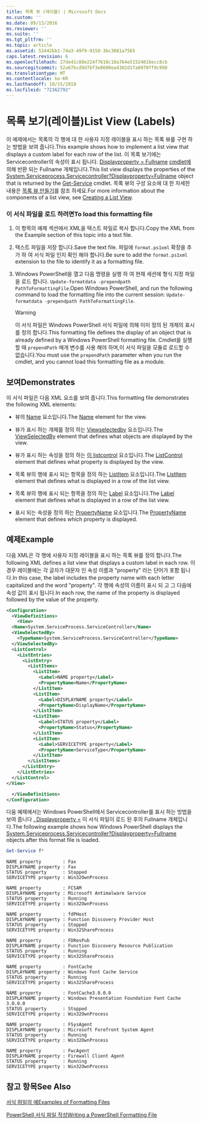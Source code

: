```yaml
---
title: 목록 뷰 (레이블) | Microsoft Docs
ms.custom: ''
ms.date: 09/13/2016
ms.reviewer: ''
ms.suite: ''
ms.tgt_pltfrm: ''
ms.topic: article
ms.assetid: 53442bb1-74a3-49f9-9150-3bc3081a7565
caps.latest.revision: 6
ms.openlocfilehash: 27de41c88e224f7610c10a764e51524016ecc8cb
ms.sourcegitcommit: 52a67bcd9d7bf3e8600ea4302d1fa8970ff9c998
ms.translationtype: MT
ms.contentlocale: ko-KR
ms.lasthandoff: 10/15/2019
ms.locfileid: "72362792"
---
```

# <a name="list-view-labels"></a><span data-ttu-id="9fc01-102">목록 보기(레이블)</span><span class="sxs-lookup"><span data-stu-id="9fc01-102">List View (Labels)</span></span>

<span data-ttu-id="9fc01-103">이 예제에서는 목록의 각 행에 대 한 사용자 지정 레이블을 표시 하는 목록 뷰를 구현 하는 방법을 보여 줍니다.</span><span class="sxs-lookup"><span data-stu-id="9fc01-103">This example shows how to implement a list view that displays a custom label for each row of the list.</span></span> <span data-ttu-id="9fc01-104">이 목록 보기에는 Servicecontroller의 속성이 표시 됩니다. [ Displayproperty = Fullname](/dotnet/api/System.ServiceProcess.ServiceController) [cmdlet에](/powershell/module/Microsoft.PowerShell.Management/Get-Service) 의해 반환 되는 Fullname 개체입니다.</span><span class="sxs-lookup"><span data-stu-id="9fc01-104">This list view displays the properties of the [System.Serviceprocess.Servicecontroller?Displayproperty=Fullname](/dotnet/api/System.ServiceProcess.ServiceController) object that is returned by the [Get-Service](/powershell/module/Microsoft.PowerShell.Management/Get-Service) cmdlet.</span></span> <span data-ttu-id="9fc01-105">목록 뷰의 구성 요소에 대 한 자세한 내용은 [목록 뷰 만들기](./creating-a-list-view.md)를 참조 하세요.</span><span class="sxs-lookup"><span data-stu-id="9fc01-105">For more information about the components of a list view, see [Creating a List View](./creating-a-list-view.md).</span></span>

### <a name="to-load-this-formatting-file"></a><span data-ttu-id="9fc01-106">이 서식 파일을 로드 하려면</span><span class="sxs-lookup"><span data-stu-id="9fc01-106">To load this formatting file</span></span>

1. <span data-ttu-id="9fc01-107">이 항목의 예제 섹션에서 XML을 텍스트 파일로 복사 합니다.</span><span class="sxs-lookup"><span data-stu-id="9fc01-107">Copy the XML from the Example section of this topic into a text file.</span></span>

2. <span data-ttu-id="9fc01-108">텍스트 파일을 저장 합니다.</span><span class="sxs-lookup"><span data-stu-id="9fc01-108">Save the text file.</span></span> <span data-ttu-id="9fc01-109">파일에 `format.ps1xml` 확장을 추가 하 여 서식 파일 인지 확인 해야 합니다.</span><span class="sxs-lookup"><span data-stu-id="9fc01-109">Be sure to add the `format.ps1xml` extension to the file to identify it as a formatting file.</span></span>

3. <span data-ttu-id="9fc01-110">Windows PowerShell을 열고 다음 명령을 실행 하 여 현재 세션에 형식 지정 파일을 로드 합니다. `Update-formatdata -prependpath PathToFormattingFile`.</span><span class="sxs-lookup"><span data-stu-id="9fc01-110">Open Windows PowerShell, and run the following command to load the formatting file into the current session: `Update-formatdata -prependpath PathToFormattingFile`.</span></span>

   > [!WARNING]
   > <span data-ttu-id="9fc01-111">이 서식 파일은 Windows PowerShell 서식 파일에 의해 이미 정의 된 개체의 표시를 정의 합니다.</span><span class="sxs-lookup"><span data-stu-id="9fc01-111">This formatting file defines the display of an object that is already defined by a Windows PowerShell formatting file.</span></span> <span data-ttu-id="9fc01-112">Cmdlet을 실행할 때 `prependPath` 매개 변수를 사용 해야 하며,이 서식 파일을 모듈로 로드할 수 없습니다.</span><span class="sxs-lookup"><span data-stu-id="9fc01-112">You must use the `prependPath` parameter when you run the cmdlet, and you cannot load this formatting file as a module.</span></span>

## <a name="demonstrates"></a><span data-ttu-id="9fc01-113">보여</span><span class="sxs-lookup"><span data-stu-id="9fc01-113">Demonstrates</span></span>

<span data-ttu-id="9fc01-114">이 서식 파일은 다음 XML 요소를 보여 줍니다.</span><span class="sxs-lookup"><span data-stu-id="9fc01-114">This formatting file demonstrates the following XML elements:</span></span>

- <span data-ttu-id="9fc01-115">뷰의 [Name](./name-element-for-view-format.md) 요소입니다.</span><span class="sxs-lookup"><span data-stu-id="9fc01-115">The [Name](./name-element-for-view-format.md) element for the view.</span></span>

- <span data-ttu-id="9fc01-116">뷰가 표시 하는 개체를 정의 하는 [Viewselectedby](./viewselectedby-element-format.md) 요소입니다.</span><span class="sxs-lookup"><span data-stu-id="9fc01-116">The [ViewSelectedBy](./viewselectedby-element-format.md) element that defines what objects are displayed by the view.</span></span>

- <span data-ttu-id="9fc01-117">뷰가 표시 하는 속성을 정의 하는 [이 listcontrol](./listcontrol-element-format.md) 요소입니다.</span><span class="sxs-lookup"><span data-stu-id="9fc01-117">The [ListControl](./listcontrol-element-format.md) element that defines what property is displayed by the view.</span></span>

- <span data-ttu-id="9fc01-118">목록 뷰의 행에 표시 되는 항목을 정의 하는 [ListItem](./listitem-element-for-listitems-for-listcontrol-format.md) 요소입니다.</span><span class="sxs-lookup"><span data-stu-id="9fc01-118">The [ListItem](./listitem-element-for-listitems-for-listcontrol-format.md) element that defines what is displayed in a row of the list view.</span></span>

- <span data-ttu-id="9fc01-119">목록 뷰의 행에 표시 되는 항목을 정의 하는 [Label](./label-element-for-listitem-for-listcontrol-format.md) 요소입니다.</span><span class="sxs-lookup"><span data-stu-id="9fc01-119">The [Label](./label-element-for-listitem-for-listcontrol-format.md) element that defines what is displayed in a row of the list view.</span></span>

- <span data-ttu-id="9fc01-120">표시 되는 속성을 정의 하는 [PropertyName](./propertyname-element-for-listitem-for-listcontrol-format.md) 요소입니다.</span><span class="sxs-lookup"><span data-stu-id="9fc01-120">The [PropertyName](./propertyname-element-for-listitem-for-listcontrol-format.md) element that defines which property is displayed.</span></span>

## <a name="example"></a><span data-ttu-id="9fc01-121">예제</span><span class="sxs-lookup"><span data-stu-id="9fc01-121">Example</span></span>

<span data-ttu-id="9fc01-122">다음 XML은 각 행에 사용자 지정 레이블을 표시 하는 목록 뷰를 정의 합니다.</span><span class="sxs-lookup"><span data-stu-id="9fc01-122">The following XML defines a list view that displays a custom label in each row.</span></span> <span data-ttu-id="9fc01-123">이 경우 레이블에는 각 글자가 대문자 인 속성 이름과 "property" 라는 단어가 포함 됩니다.</span><span class="sxs-lookup"><span data-stu-id="9fc01-123">In this case, the label includes the property name with each letter capitalized and the word "property".</span></span> <span data-ttu-id="9fc01-124">각 행에 속성의 이름이 표시 되 고 그 다음에 속성 값이 표시 됩니다.</span><span class="sxs-lookup"><span data-stu-id="9fc01-124">In each row, the name of the property is displayed followed by the value of the property.</span></span>

```xml
<Configuration>
  <ViewDefinitions>
    <View>
  <Name>System.ServiceProcess.ServiceController</Name>
  <ViewSelectedBy>
    <TypeName>System.ServiceProcess.ServiceController</TypeName>
  </ViewSelectedBy>
  <ListControl>
    <ListEntries>
      <ListEntry>
        <ListItems>
          <ListItem>
            <Label>NAME property</Label>
            <PropertyName>Name</PropertyName>
          </ListItem>
          <ListItem>
            <Label>DISPLAYNAME property</Label>
            <PropertyName>DisplayName</PropertyName>
          </ListItem>
          <ListItem>
            <Label>STATUS property</Label>
            <PropertyName>Status</PropertyName>
          </ListItem>
          <ListItem>
            <Label>SERVICETYPE property</Label>
            <PropertyName>ServiceType</PropertyName>
          </ListItem>
        </ListItems>
      </ListEntry>
    </ListEntries>
  </ListControl>
</View>

  </ViewDefinitions>
</Configuration>
```

<span data-ttu-id="9fc01-125">다음 예제에서는 Windows PowerShell에서 Servicecontroller를 표시 하는 방법을 보여 줍니다 [. Displayproperty =](/dotnet/api/System.ServiceProcess.ServiceController) 이 서식 파일이 로드 된 후의 Fullname 개체입니다.</span><span class="sxs-lookup"><span data-stu-id="9fc01-125">The following example shows how Windows PowerShell displays the [System.Serviceprocess.Servicecontroller?Displayproperty=Fullname](/dotnet/api/System.ServiceProcess.ServiceController) objects after this format file is loaded.</span></span>

```powershell
Get-Service f*
```

```output
NAME property        : Fax
DISPLAYNAME property : Fax
STATUS property      : Stopped
SERVICETYPE property : Win32OwnProcess

NAME property        : FCSAM
DISPLAYNAME property : Microsoft Antimalware Service
STATUS property      : Running
SERVICETYPE property : Win32OwnProcess

NAME property        : fdPHost
DISPLAYNAME property : Function Discovery Provider Host
STATUS property      : Stopped
SERVICETYPE property : Win32ShareProcess

NAME property        : FDResPub
DISPLAYNAME property : Function Discovery Resource Publication
STATUS property      : Running
SERVICETYPE property : Win32ShareProcess

NAME property        : FontCache
DISPLAYNAME property : Windows Font Cache Service
STATUS property      : Running
SERVICETYPE property : Win32ShareProcess

NAME property        : FontCache3.0.0.0
DISPLAYNAME property : Windows Presentation Foundation Font Cache 3.0.0.0
STATUS property      : Stopped
SERVICETYPE property : Win32OwnProcess

NAME property        : FSysAgent
DISPLAYNAME property : Microsoft Forefront System Agent
STATUS property      : Running
SERVICETYPE property : Win32OwnProcess

NAME property        : FwcAgent
DISPLAYNAME property : Firewall Client Agent
STATUS property      : Running
SERVICETYPE property : Win32OwnProcess
```

## <a name="see-also"></a><span data-ttu-id="9fc01-126">참고 항목</span><span class="sxs-lookup"><span data-stu-id="9fc01-126">See Also</span></span>

[<span data-ttu-id="9fc01-127">서식 파일의 예</span><span class="sxs-lookup"><span data-stu-id="9fc01-127">Examples of Formatting Files</span></span>](./examples-of-formatting-files.md)

[<span data-ttu-id="9fc01-128">PowerShell 서식 파일 작성</span><span class="sxs-lookup"><span data-stu-id="9fc01-128">Writing a PowerShell Formatting File</span></span>](./writing-a-powershell-formatting-file.md)
